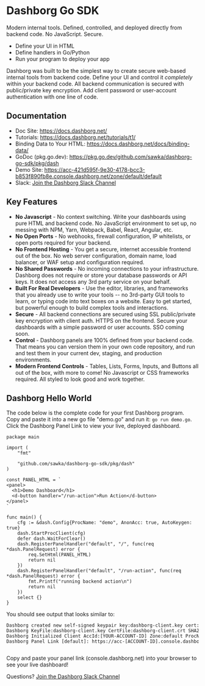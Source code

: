 # Dashborg Go SDK

Modern internal tools.  Defined, controlled, and deployed directly from backend code.  No JavaScript.  Secure.
* Define your UI in HTML
* Define handlers in Go/Python
* Run your program to deploy your app

Dashborg was built to be the simplest way to create secure web-based internal tools from backend code.  Define your UI and control it *completely* within your backend code.  All backend communication is secured with public/private key encryption.  Add client password or user-account authentication with one line of code.

## Documentation

* Doc Site: https://docs.dashborg.net/
* Tutorials: https://docs.dashborg.net/tutorials/t1/
* Binding Data to Your HTML: https://docs.dashborg.net/docs/binding-data/
* GoDoc (pkg.go.dev): https://pkg.go.dev/github.com/sawka/dashborg-go-sdk/pkg/dash
* Demo Site: https://acc-421d595f-9e30-4178-bcc3-b853f890fb8e.console.dashborg.net/zone/default/default
* Slack: [Join the Dashborg Slack Channel](https://join.slack.com/t/dashborgworkspace/shared_invite/zt-pja2sjtz-hSPviQUDDXFzln78b_2u1w)

## Key Features

* **No Javascript** - No context switching.  Write your dashboards using pure HTML and backend code.  No JavaScript environment to set up, no messing with NPM, Yarn, Webpack, Babel, React, Angular, etc.
* **No Open Ports** - No webhooks, firewall configuration, IP whitelists, or open ports required for your backend.
* **No Frontend Hosting** - You get a secure, internet accessible frontend out of the box.  No web server configuration, domain name, load balancer, or WAF setup and configuration required.
* **No Shared Passwords** - No incoming connections to your infrastructure.  Dashborg does not require or store your database passwords or API keys.  It does not access any 3rd party service on your behalf.
* **Built For Real Developers** - Use the editor, libraries, and frameworks that you already use to write your tools -- no 3rd-party GUI tools to learn, or typing code into text boxes on a website.  Easy to get started, but powerful enough to build complex tools and interactions.
* **Secure** - All backend connections are secured using SSL public/private key encryption with client auth.  HTTPS on the frontend.  Secure your dashboards with a simple password or user accounts.  SSO coming soon.
* **Control** - Dashborg panels are 100% defined from your backend code.  That means you can version them in your own code repository, and run and test them in your current dev, staging, and production environments.
* **Modern Frontend Controls** - Tables, Lists, Forms, Inputs, and Buttons all out of the box, with more to come!  No Javascript or CSS frameworks required.  All styled to look good and work together.

## Dashborg Hello World

The code below is the complete code for your first Dashborg program.
Copy and paste it into a new go file "demo.go" and run it: ```go run demo.go```.
Click the Dashborg Panel Link to view your live, deployed dashboard.

```
package main

import (
	"fmt"

	"github.com/sawka/dashborg-go-sdk/pkg/dash"
)

const PANEL_HTML = `
<panel>
  <h1>Demo Dashboard</h1>
  <d-button handler="/run-action">Run Action</d-button>
</panel>
`

func main() {
	cfg := &dash.Config{ProcName: "demo", AnonAcc: true, AutoKeygen: true}
	dash.StartProcClient(cfg)
	defer dash.WaitForClear()
	dash.RegisterPanelHandler("default", "/", func(req *dash.PanelRequest) error {
		req.SetHtml(PANEL_HTML)
		return nil
	})
	dash.RegisterPanelHandler("default", "/run-action", func(req *dash.PanelRequest) error {
		fmt.Printf("running backend action\n")
		return nil
	})
	select {}
}
```

You should see output that looks similar to:

<pre style="font-size:12px; line-height: normal; overflow-x: scroll;">
Dashborg created new self-signed keypair key:dashborg-client.key cert:dashborg-client.crt for new accountid:[YOUR-ACCOUNT-ID]
Dashborg KeyFile:dashborg-client.key CertFile:dashborg-client.crt SHA256:[YOUR-KEY-FINGERPRINT]
Dashborg Initialized Client AccId:[YOUR-ACCOUNT-ID] Zone:default ProcName:demo ProcRunId:4f4e8364-5d39-495f-8c9e-1009741b1b47
Dashborg Panel Link [default]: https://acc-[ACCOUNT-ID].console.dashborg.net/zone/default/default

</pre>

Copy and paste your panel link (console.dashborg.net) into your browser to see your live dashboard!

Questions?  [Join the Dashborg Slack Channel](https://join.slack.com/t/dashborgworkspace/shared_invite/zt-ls710ixw-nHmCAFiOQqzal2mu0r_87w)
